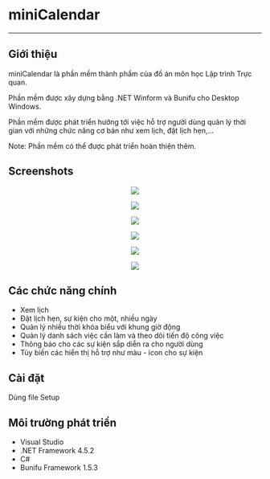 ﻿# miniCalendar
---
## Giới thiệu
miniCalendar là phần mềm thành phẩm của đồ án môn học Lập trình Trực quan.

Phần mềm được xây dựng bằng .NET Winform và Bunifu cho Desktop Windows.

Phần mềm được phát triển hướng tới việc hỗ trợ người dùng quản lý thời gian với những chức năng cơ bản như xem lịch, đặt lịch hẹn,…

Note: Phần mềm có thể được phát triển hoàn thiện thêm.

## Screenshots
<p align="center">
  <img src="https://github.com/honggialap/mini-calendar/blob/master/DemoScreenshot/appointment1.png"/>
</p>
<p align="center">
  <img src="https://github.com/honggialap/mini-calendar/blob/master/DemoScreenshot/appointment2.PNG"/>
</p>
<p align="center">
  <img src="https://github.com/honggialap/mini-calendar/blob/master/DemoScreenshot/schedule2.png"/>
</p>
<p align="center">
  <img src="https://github.com/honggialap/mini-calendar/blob/master/DemoScreenshot/schedule3.png"/>
</p>
<p align="center">
  <img src="https://github.com/honggialap/mini-calendar/blob/master/DemoScreenshot/todolist1.png "/>
</p>
<p align="center">
  <img src="https://github.com/honggialap/mini-calendar/blob/master/DemoScreenshot/notification.png "/>
</p>


## Các chức năng chính
* Xem lịch
* Đặt lịch hẹn, sự kiện cho một, nhiều ngày
* Quản lý nhiều thời khóa biểu với khung giờ động
* Quản lý danh sách việc cần làm và theo dõi tiến độ công việc
* Thông báo cho các sự kiện sắp diễn ra cho người dùng
* Tùy biến các hiển thị hỗ trợ như màu - icon cho sự kiện

## Cài đặt
Dùng file Setup

## Môi trường phát triển
* Visual Studio
* .NET Framework 4.5.2
* C#
* Bunifu Framework 1.5.3
